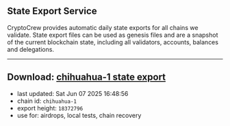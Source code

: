 ## State Export Service
CryptoCrew provides automatic daily state exports for all chains we validate. State export files can be used as genesis files and are a snapshot of the current blockchain state, including all validators, accounts, balances and delegations.

---
**Download: [chihuahua-1 state export](https://dl-eu2.ccvalidators.com/SERVICE/chihuahua/chihuahua-1_export_18372796.json)**
---

- last updated: Sat Jun 07 2025 16:48:56
- chain id: `chihuahua-1`
- export height: `18372796`
- use for: airdrops, local tests, chain recovery
